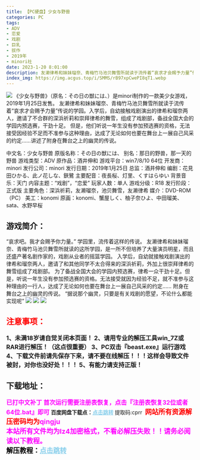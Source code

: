 ```yaml
---
title: 【PC硬盘】少女与野兽
categories: PC
tags:
- ADV
- 恋爱
- 戏剧
- 巨乳
- 拔作
- 2019年
- minori社
date: 2023-1-20 8:01:00
description: 友濑律希和妹妹瑠奈、青梅竹马池贝舞雪所就读于流传着“哀求才会赐予力量”传说的学园。入学后，自幼接触戏剧演出的律希和瑠奈两人，邀请了不合群的深浜祈莉和崇拜律希的舞雪，组成了戏剧部，备战全国大会的学园内预选赛，干劲十足。
index_img: https://img.acgus.top/i/SMMS/rB97xpCwePI8qT1.webp
---
```

![](https://img.acgus.top/i/SMMS/rB97xpCwePI8qT1.webp)
《少女与野兽》（原名：その日の獣には、）是minori制作的一款美少女游戏，2019年1月25日发售。
友濑律希和妹妹瑠奈、青梅竹马池贝舞雪所就读于流传着“哀求才会赐予力量”传说的学园。入学后，自幼接触戏剧演出的律希和瑠奈两人，邀请了不合群的深浜祈莉和崇拜律希的舞雪，组成了戏剧部，备战全国大会的学园内预选赛，干劲十足。
但是，他们听说一年生没有参加预选赛的资格，无法接受因经验不足而不准参与这种理由，达成了无论如何也要在舞台上一展自己风采的约定……讲述了附身在舞台之上的幽灵的传说。

中文名：少女与野兽
原版名称：その日の獣には、
别名：那日的野兽，那一天的野兽
游戏类型：ADV
原作品：酒井伸和
游戏平台：win7/8/10 64位
开发商：minori
发行公司：minori
发行日期：2019年1月25日
总监：酒井伸和
编剧：花見田ひかる、此ノ花しな、鋏鷺
主要配音：夜長桜、灯里、くすはらゆい
背景音乐：天门
内容主题：“戏剧”，“恋爱”
玩家人数：单人
游戏分级：R18
发行阶段：正式版
主要角色：深浜祈莉，友濑瑠奈，池贝舞雪，友濑律希
媒介：DVD-ROM（PC）
美工：konomi
原画：konomi、蟹屋しく、柚子奈ひよ、中田瑠美、sata、水野早桜

## 游戏简介：
“哀求吧。我才会赐予你力量。”
学园里，流传着这样的传说。
友濑律希和妹妹瑠奈、青梅竹马池贝舞雪所就读的这所学园，是一所不但培养了大量演员明星，而且还盛产著名剧作家的，戏剧从业者的摇篮学园。
入学后，自幼就接触戏剧演出的律希和瑠奈两人，邀请了和其他同学不太合得来的深浜祈莉，外加上很崇拜律希的舞雪组成了戏剧部。
为了备战全国大会的学园内预选赛，律希一众干劲十足。但是，听说一年生没有参加预选赛的资格。无法接受就因为经验不足，就不准参与这种理由的一行人，达成了无论如何也要在舞台上一展自己风采的约定……
附身在舞台之上的幽灵的传说。
“据说那个幽灵，只要是有关戏剧的愿望，不论什么都能实现呢”
![](https://img.acgus.top/i/SMMS/qlbQfYwEamjR4Cs.webp)
![](https://img.acgus.top/i/SMMS/yxPzmaf1XMvjHu.webp)
![](https://img.acgus.top/i/SMMS/F1OLUbmPSYDaG2n.webp)






## <font color=#FF0000 >注意事项：</font>
<font size=3><b>1、未满18岁请自觉关闭本页面！
2、请用专业的解压工具win_7Z或RAR进行解压！（这点很重要）
3、PC双击『beast.exe』运行游戏
4、下载文件前请先保存下来，请不要在线解压！！！这样会导致文件被封，对你也没好处！！！
5、有能力请支持正版！</b></font>

## 下载地址：
<font color=#FF00FF size=3><b>已打中文补丁</b></font>
<font color=#FF00FF size=3>**首次运行需要注册表恢复，点击『注册表恢复32位或者64位.bat』即可**</font>
<b>百度网盘下载点：</b><a href="https://pan.baidu.com/s/1IZQJdc4rnMSngbujfNFOkQ?pwd=cprr" style="color: #87CEEB;"><b>点击跳转</b></a> 提取码:cprr
<a style="padding: 0" href="https://post.qingju.org/AD/"><img style="max-width:100%" src="https://img.acgus.top/i/2024/07/478f689b8021d8d499ab43d21acf137a.gif" alt=""></a>
<b><font color=#FF0000 size=4>网站所有资源解压密码均为</b></font><b><font color=#FF00FF size=4>qingju</font><font color=#FF0000 ></font></b><br><b><font color=#FF00FF size=4>本站所有文件均为lz4加密格式，不看必解压失败！！请务必阅读以下教程。</b></font><br><b><font color=#000 size=4>解压教程：</b><a href="https://post.qingju.org/tutorial/000/" style="color: #87CEEB;"><b>点击跳转</b></a>
